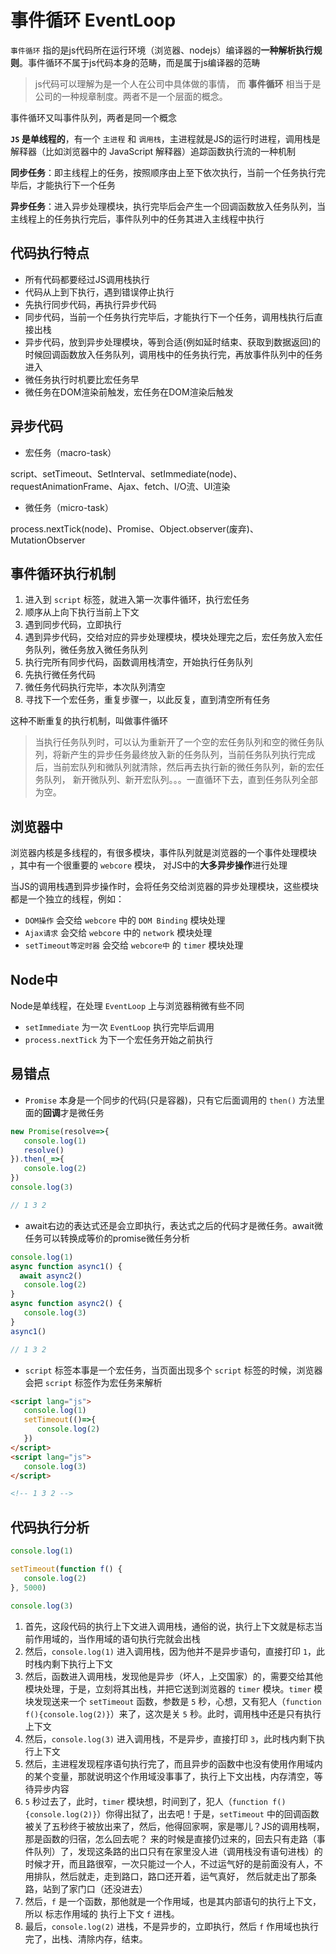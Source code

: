 # 事件循环 EventLoop

`事件循环` 指的是js代码所在运行环境（浏览器、nodejs）编译器的**一种解析执行规则**。事件循环不属于js代码本身的范畴，而是属于js编译器的范畴

> js代码可以理解为是一个人在公司中具体做的事情， 而 **事件循环** 相当于是公司的一种规章制度。两者不是一个层面的概念。

事件循环又叫事件队列，两者是同一个概念

**`JS` 是单线程的**，有一个 `主进程` 和 `调用栈`，主进程就是JS的运行时进程，调用栈是解释器（比如浏览器中的 JavaScript 解释器）追踪函数执行流的一种机制

**同步任务**：即主线程上的任务，按照顺序由上至下依次执行，当前一个任务执行完毕后，才能执行下一个任务

**异步任务**：进入异步处理模块，执行完毕后会产生一个回调函数放入任务队列，当主线程上的任务执行完后，事件队列中的任务其进入主线程中执行

## 代码执行特点

* 所有代码都要经过JS调用栈执行
* 代码从上到下执行，遇到错误停止执行
* 先执行同步代码，再执行异步代码
* 同步代码，当前一个任务执行完毕后，才能执行下一个任务，调用栈执行后直接出栈
* 异步代码，放到异步处理模块，等到合适(例如延时结束、获取到数据返回)的时候回调函数放入任务队列，调用栈中的任务执行完，再放事件队列中的任务进入
* 微任务执行时机要比宏任务早
* 微任务在DOM渲染前触发，宏任务在DOM渲染后触发

## 异步代码

* 宏任务（macro-task）

script、setTimeout、SetInterval、setImmediate(node)、requestAnimationFrame、Ajax、fetch、I/O流、UI渲染

* 微任务（micro-task）

process.nextTick(node)、Promise、Object.observer(废弃)、MutationObserver

## 事件循环执行机制

1. 进入到 `script` 标签，就进入第一次事件循环，执行宏任务
2. 顺序从上向下执行当前上下文
3. 遇到同步代码，立即执行
4. 遇到异步代码，交给对应的异步处理模块，模块处理完之后，宏任务放入宏任务队列，微任务放入微任务队列
5. 执行完所有同步代码，函数调用栈清空，开始执行任务队列
6. 先执行微任务代码
7. 微任务代码执行完毕，本次队列清空
8. 寻找下一个宏任务，重复步骤一，以此反复，直到清空所有任务

这种不断重复的执行机制，叫做事件循环

> 当执行任务队列时，可以认为重新开了一个空的宏任务队列和空的微任务队列，将新产生的异步任务最终放入新的任务队列，当前任务队列执行完成后，当前宏队列和微队列就清除，然后再去执行新的微任务队列，新的宏任务队列，
> 新开微队列、新开宏队列。。。一直循环下去，直到任务队列全部为空。

## 浏览器中

浏览器内核是多线程的，有很多模块，事件队列就是浏览器的一个事件处理模块 ，其中有一个很重要的 `webcore` 模块， 对JS中的**大多异步操作**进行处理

当JS的调用栈遇到异步操作时，会将任务交给浏览器的异步处理模块，这些模块都是一个独立的线程，例如：

* `DOM操作` 会交给 `webcore` 中的 `DOM Binding` 模块处理
* `Ajax请求` 会交给 `webcore` 中的 `network` 模块处理
* `setTimeout等定时器` 会交给 `webcore中` 的 `timer` 模块处理

## Node中

Node是单线程，在处理 `EventLoop` 上与浏览器稍微有些不同

* `setImmediate` 为一次 `EventLoop` 执行完毕后调用
* `process.nextTick` 为下一个宏任务开始之前执行

## 易错点

* `Promise` 本身是一个同步的代码(只是容器)，只有它后面调用的 `then()` 方法里面的**回调**才是微任务
```js
new Promise(resolve=>{
   console.log(1)
   resolve()
}).then(_=>{
   console.log(2)
})
console.log(3)

// 1 3 2
```

* await右边的表达式还是会立即执行，表达式之后的代码才是微任务。await微任务可以转换成等价的promise微任务分析
```js
console.log(1)
async function async1() {
  await async2()
   console.log(2)
}
async function async2() {
   console.log(3)
}
async1()

// 1 3 2
```

* `script` 标签本事是一个宏任务，当页面出现多个 `script` 标签的时候，浏览器会把 `script` 标签作为宏任务来解析

```html
<script lang="js">
   console.log(1)
   setTimeout(()=>{
      console.log(2)
   })
</script>
<script lang="js">
   console.log(3)
</script>

<!-- 1 3 2 -->
```

## 代码执行分析

```ts
console.log(1)

setTimeout(function f() {
   console.log(2)
}, 5000)

console.log(3)
```

1. 首先，这段代码的执行上下文进入调用栈，通俗的说，执行上下文就是标志当前作用域的，当作用域的语句执行完就会出栈
2. 然后，`console.log(1)` 进入调用栈，因为他并不是异步语句，直接打印 `1`，此时栈内剩下执行上下文
3. 然后，函数进入调用栈，发现他是异步（坏人，上交国家）的，需要交给其他模块处理，于是，立刻将其出栈，并把它送到浏览器的 `timer` 模块。`timer` 模块发现送来一个 `setTimeout`
   函数，参数是 `5` 秒，心想，又有犯人（`function f(){console.log(2)}`）来了，这次是关 `5` 秒。此时，调用栈中还是只有执行上下文
4. 然后，`console.log(3)` 进入调用栈，不是异步，直接打印 `3`，此时栈内剩下执行上下文
5. 然后，主进程发现程序语句执行完了，而且异步的函数中也没有使用作用域内的某个变量，那就说明这个作用域没事事了，执行上下文出栈，内存清空，等待异步内容
6. `5` 秒过去了，此时，`timer`
   模块想，时间到了，犯人（`function f(){console.log(2)}`）你得出狱了，出去吧！于是，`setTimeout` 中的回调函数被关了五秒终于被放出来了，然后，他得回家啊，家是哪儿？JS的调用栈啊，那是函数的归宿，怎么回去呢？
   来的时候是直接仍过来的，回去只有走路（事件队列）了，发现这条路的出口只有在家里没人进（调用栈没有语句进栈）的时候才开，而且路很窄，一次只能过一个人，不过运气好的是前面没有人，不用排队，然后就走，走到路口，路口还开着，运气真好，
   然后就走出了那条路，站到了家门口（还没进去）
7. 然后，`f` 是一个函数，那他就是一个作用域，也是其内部语句的执行上下文，所以 标志作用域的 执行上下文 `f` 进栈。
8. 最后，`console.log(2)` 进栈，不是异步的，立即执行，然后 `f` 作用域也执行完了，出栈、清除内存，结束。
